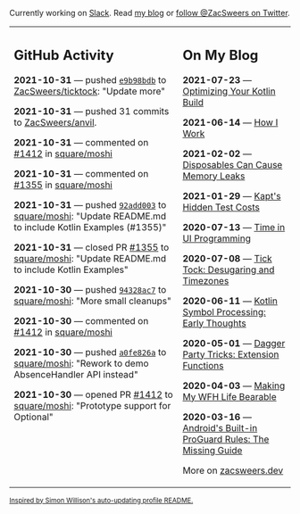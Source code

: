 Currently working on [Slack](https://slack.com/). Read [my blog](https://zacsweers.dev/) or [follow @ZacSweers on Twitter](https://twitter.com/ZacSweers).

<table><tr><td valign="top" width="60%">

## GitHub Activity
<!-- githubActivity starts -->
**2021-10-31** — pushed [`e9b98bdb`](https://github.com/ZacSweers/ticktock/commit/e9b98bdb45c5f4cec913fb239645dd5fb2281822) to [ZacSweers/ticktock](https://api.github.com/repos/ZacSweers/ticktock): "Update more"

**2021-10-31** — pushed 31 commits to [ZacSweers/anvil](https://api.github.com/repos/ZacSweers/anvil).

**2021-10-31** — commented on [#1412](https://github.com/square/moshi/pull/1412#issuecomment-955791474) in [square/moshi](https://api.github.com/repos/square/moshi)

**2021-10-31** — commented on [#1355](https://github.com/square/moshi/pull/1355#issuecomment-955786078) in [square/moshi](https://api.github.com/repos/square/moshi)

**2021-10-31** — pushed [`92add003`](https://github.com/square/moshi/commit/92add003fe9b1357a6866f0f2e6776bd938e1ede) to [square/moshi](https://api.github.com/repos/square/moshi): "Update README.md to include Kotlin Examples (#1355)"

**2021-10-31** — closed PR [#1355](https://api.github.com/repos/square/moshi/pulls/1355) to [square/moshi](https://api.github.com/repos/square/moshi): "Update README.md to include Kotlin Examples"

**2021-10-30** — pushed [`94328ac7`](https://github.com/square/moshi/commit/94328ac7b0a5f56e3cf4d202f02dbdd8c40f2056) to [square/moshi](https://api.github.com/repos/square/moshi): "More small cleanups"

**2021-10-30** — commented on [#1412](https://github.com/square/moshi/pull/1412#issuecomment-955612588) in [square/moshi](https://api.github.com/repos/square/moshi)

**2021-10-30** — pushed [`a0fe826a`](https://github.com/square/moshi/commit/a0fe826a351b8743dbe025da7cfe979f168c91fe) to [square/moshi](https://api.github.com/repos/square/moshi): "Rework to demo AbsenceHandler API instead"

**2021-10-30** — opened PR [#1412](https://api.github.com/repos/square/moshi/pulls/1412) to [square/moshi](https://api.github.com/repos/square/moshi): "Prototype support for Optional"
<!-- githubActivity ends -->
</td><td valign="top" width="40%">

## On My Blog
<!-- blog starts -->
**2021-07-23** — [Optimizing Your Kotlin Build](https://www.zacsweers.dev/optimizing-your-kotlin-build/)

**2021-06-14** — [How I Work](https://www.zacsweers.dev/how-i-work/)

**2021-02-02** — [Disposables Can Cause Memory Leaks](https://www.zacsweers.dev/disposables-can-cause-memory-leaks/)

**2021-01-29** — [Kapt's Hidden Test Costs](https://www.zacsweers.dev/kapts-hidden-test-costs/)

**2020-07-13** — [Time in UI Programming](https://www.zacsweers.dev/time-in-ui/)

**2020-07-08** — [Tick Tock: Desugaring and Timezones](https://www.zacsweers.dev/ticktock-desugaring-timezones/)

**2020-06-11** — [Kotlin Symbol Processing: Early Thoughts](https://www.zacsweers.dev/kotlin-symbol-processor-early-thoughts/)

**2020-05-01** — [Dagger Party Tricks: Extension Functions](https://www.zacsweers.dev/dagger-party-tricks-extension-functions/)

**2020-04-03** — [Making My WFH Life Bearable](https://www.zacsweers.dev/making-wfh-life-bearable/)

**2020-03-16** — [Android's Built-in ProGuard Rules: The Missing Guide](https://www.zacsweers.dev/android-proguard-rules/)
<!-- blog ends -->
More on [zacsweers.dev](https://zacsweers.dev/)
</td></tr></table>

<sub><a href="https://simonwillison.net/2020/Jul/10/self-updating-profile-readme/">Inspired by Simon Willison's auto-updating profile README.</a></sub>